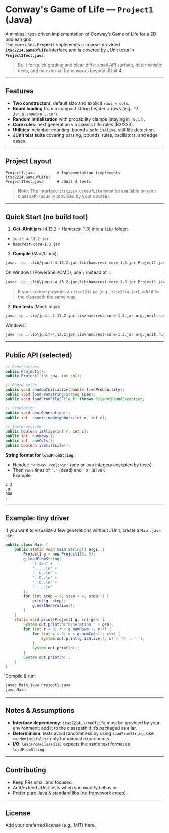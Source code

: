 # Conway's Game of Life — `Project1` (Java)

A minimal, test-driven implementation of Conway’s Game of Life for a 2D boolean grid.  
The core class **`Project1`** implements a course-provided **`itsc2214.GameOfLife`** interface and is covered by JUnit tests in **`Project1Test.java`**.

> Built for quick grading and clear diffs: small API surface, deterministic tests, and no external frameworks beyond JUnit 4.

---

## Features

- **Two constructors**: default size and explicit `rows × cols`.
- **Board loading** from a compact string header + rows (e.g., `"3 3\n.O.\nOOO\n...\n"`).
- **Random initialization** with probability clamps (staying in `[0,1]`).
- **Core rules**: next generation via classic Life rules (B3/S23).
- **Utilities**: neighbor counting, bounds-safe `isAlive`, still-life detection.
- **JUnit test suite** covering parsing, bounds, rules, oscillators, and edge cases.

---

## Project Layout

```
Project1.java          # Implementation (implements itsc2214.GameOfLife)
Project1Test.java      # JUnit 4 tests
```

> Note: The interface `itsc2214.GameOfLife` must be available on your classpath (usually provided by your course).

---

## Quick Start (no build tool)

1) **Get JUnit jars** (4.13.2 + Hamcrest 1.3) into a `lib/` folder:

- `junit-4.13.2.jar`
- `hamcrest-core-1.3.jar`

2) **Compile** (Mac/Linux):
```bash
javac -cp .:lib/junit-4.13.2.jar:lib/hamcrest-core-1.3.jar Project1.java Project1Test.java
```

On Windows (PowerShell/CMD), use `;` instead of `:`:
```bat
javac -cp .;lib\junit-4.13.2.jar;lib\hamcrest-core-1.3.jar Project1.java Project1Test.java
```

> If your course provides an `itsc2214` jar (e.g., `itsc2214.jar`), add it to the classpath the same way.

3) **Run tests** (Mac/Linux):
```bash
java -cp .:lib/junit-4.13.2.jar:lib/hamcrest-core-1.3.jar org.junit.runner.JUnitCore Project1Test
```

Windows:
```bat
java -cp .;lib\junit-4.13.2.jar;lib\hamcrest-core-1.3.jar org.junit.runner.JUnitCore Project1Test
```

---

## Public API (selected)

```java
// Constructors
public Project1();
public Project1(int row, int col);

// Board setup
public void randomInitialize(double liveProbability);
public void loadFromString(String spec);
public void loadFromFile(File f) throws FileNotFoundException;

// Simulation
public void nextGeneration();
public int  countLiveNeighbors(int r, int c);

// Introspection
public boolean isAlive(int r, int c);
public int  numRows();
public int  numCols();
public boolean isStillLife();
```

**String format for `loadFromString`:**
- Header: `"<rows> <cols>\n"`  (one or two integers accepted by tests)
- Then `rows` lines of `'.'` (dead) and `'O'` (alive).  
Example:
```text
3 3
.O.
OOO
...
```

---

## Example: tiny driver

If you want to visualize a few generations without JUnit, create a `Main.java` like:

```java
public class Main {
    public static void main(String[] args) {
        Project1 g = new Project1(5, 5);
        g.loadFromString(
            "5 5\n" +
            ".....\n" +
            "..O..\n" +
            "..O..\n" +
            "..O..\n" +
            ".....\n"
        );
        for (int step = 0; step < 4; step++) {
            print(g, step);
            g.nextGeneration();
        }
    }
    static void print(Project1 g, int gen) {
        System.out.println("Generation " + gen);
        for (int r = 0; r < g.numRows(); r++) {
            for (int c = 0; c < g.numCols(); c++) {
                System.out.print(g.isAlive(r, c) ? 'O' : '.');
            }
            System.out.println();
        }
        System.out.println();
    }
}
```

Compile & run:
```bash
javac Main.java Project1.java
java Main
```

---

## Notes & Assumptions

- **Interface dependency**: `itsc2214.GameOfLife` must be provided by your environment; add it to the classpath if it’s packaged as a jar.
- **Determinism**: tests avoid randomness by using `loadFromString`; use `randomInitialize` only for manual experiments.
- **I/O**: `loadFromFile(File)` expects the same text format as `loadFromString`.

---

## Contributing

- Keep PRs small and focused.
- Add/extend JUnit tests when you modify behavior.
- Prefer pure Java & standard libs (no framework creep).

---

## License

Add your preferred license (e.g., MIT) here.
